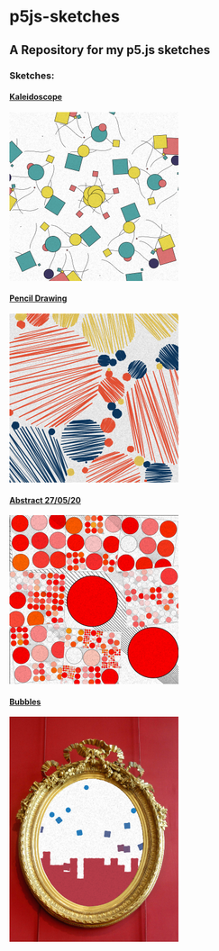 # p5js-sketches
## A Repository for my p5.js sketches

### Sketches:

#### [Kaleidoscope](https://marceloprates.github.io/p5js-sketches/kaleidoscope/)

<img src="kaleidoscope/sample.png" width="300"/>

#### [Pencil Drawing](https://marceloprates.github.io/p5js-sketches/pencil_drawing/)

<img src="pencil_drawing/sample.png" width="300"/>

#### [Abstract 27/05/20](https://marceloprates.github.io/p5js-sketches/abstract_27_05_20/)

<img src="abstract_27_05_20/sample.png" width="300"/>

#### [Bubbles](https://marceloprates.github.io/p5js-sketches/bubbles/)

<img src="bubbles/sample.png" width="300"/>